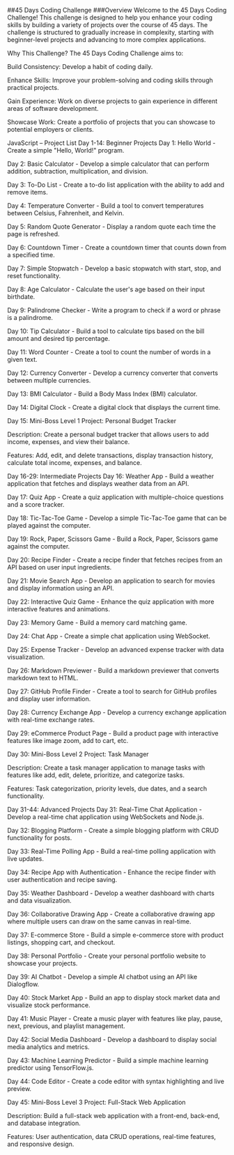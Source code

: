 ##45 Days Coding Challenge
###Overview
Welcome to the 45 Days Coding Challenge! This challenge is designed to help you enhance your coding skills by building a variety of projects over the course of 45 days. The challenge is structured to gradually increase in complexity, starting with beginner-level projects and advancing to more complex applications.

Why This Challenge?
The 45 Days Coding Challenge aims to:

Build Consistency: Develop a habit of coding daily.

Enhance Skills: Improve your problem-solving and coding skills through practical projects.

Gain Experience: Work on diverse projects to gain experience in different areas of software development.

Showcase Work: Create a portfolio of projects that you can showcase to potential employers or clients.

JavaScript – Project List
Day 1-14: Beginner Projects
Day 1: Hello World - Create a simple "Hello, World!" program.

Day 2: Basic Calculator - Develop a simple calculator that can perform addition, subtraction, multiplication, and division.

Day 3: To-Do List - Create a to-do list application with the ability to add and remove items.

Day 4: Temperature Converter - Build a tool to convert temperatures between Celsius, Fahrenheit, and Kelvin.

Day 5: Random Quote Generator - Display a random quote each time the page is refreshed.

Day 6: Countdown Timer - Create a countdown timer that counts down from a specified time.

Day 7: Simple Stopwatch - Develop a basic stopwatch with start, stop, and reset functionality.

Day 8: Age Calculator - Calculate the user's age based on their input birthdate.

Day 9: Palindrome Checker - Write a program to check if a word or phrase is a palindrome.

Day 10: Tip Calculator - Build a tool to calculate tips based on the bill amount and desired tip percentage.

Day 11: Word Counter - Create a tool to count the number of words in a given text.

Day 12: Currency Converter - Develop a currency converter that converts between multiple currencies.

Day 13: BMI Calculator - Build a Body Mass Index (BMI) calculator.

Day 14: Digital Clock - Create a digital clock that displays the current time.

Day 15: Mini-Boss Level 1
Project: Personal Budget Tracker

Description: Create a personal budget tracker that allows users to add income, expenses, and view their balance.

Features: Add, edit, and delete transactions, display transaction history, calculate total income, expenses, and balance.

Day 16-29: Intermediate Projects
Day 16: Weather App - Build a weather application that fetches and displays weather data from an API.

Day 17: Quiz App - Create a quiz application with multiple-choice questions and a score tracker.

Day 18: Tic-Tac-Toe Game - Develop a simple Tic-Tac-Toe game that can be played against the computer.

Day 19: Rock, Paper, Scissors Game - Build a Rock, Paper, Scissors game against the computer.

Day 20: Recipe Finder - Create a recipe finder that fetches recipes from an API based on user input ingredients.

Day 21: Movie Search App - Develop an application to search for movies and display information using an API.

Day 22: Interactive Quiz Game - Enhance the quiz application with more interactive features and animations.

Day 23: Memory Game - Build a memory card matching game.

Day 24: Chat App - Create a simple chat application using WebSocket.

Day 25: Expense Tracker - Develop an advanced expense tracker with data visualization.

Day 26: Markdown Previewer - Build a markdown previewer that converts markdown text to HTML.

Day 27: GitHub Profile Finder - Create a tool to search for GitHub profiles and display user information.

Day 28: Currency Exchange App - Develop a currency exchange application with real-time exchange rates.

Day 29: eCommerce Product Page - Build a product page with interactive features like image zoom, add to cart, etc.

Day 30: Mini-Boss Level 2
Project: Task Manager

Description: Create a task manager application to manage tasks with features like add, edit, delete, prioritize, and categorize tasks.

Features: Task categorization, priority levels, due dates, and a search functionality.

Day 31-44: Advanced Projects
Day 31: Real-Time Chat Application - Develop a real-time chat application using WebSockets and Node.js.

Day 32: Blogging Platform - Create a simple blogging platform with CRUD functionality for posts.

Day 33: Real-Time Polling App - Build a real-time polling application with live updates.

Day 34: Recipe App with Authentication - Enhance the recipe finder with user authentication and recipe saving.

Day 35: Weather Dashboard - Develop a weather dashboard with charts and data visualization.

Day 36: Collaborative Drawing App - Create a collaborative drawing app where multiple users can draw on the same canvas in real-time.

Day 37: E-commerce Store - Build a simple e-commerce store with product listings, shopping cart, and checkout.

Day 38: Personal Portfolio - Create your personal portfolio website to showcase your projects.

Day 39: AI Chatbot - Develop a simple AI chatbot using an API like Dialogflow.

Day 40: Stock Market App - Build an app to display stock market data and visualize stock performance.

Day 41: Music Player - Create a music player with features like play, pause, next, previous, and playlist management.

Day 42: Social Media Dashboard - Develop a dashboard to display social media analytics and metrics.

Day 43: Machine Learning Predictor - Build a simple machine learning predictor using TensorFlow.js.

Day 44: Code Editor - Create a code editor with syntax highlighting and live preview.

Day 45: Mini-Boss Level 3
Project: Full-Stack Web Application

Description: Build a full-stack web application with a front-end, back-end, and database integration.

Features: User authentication, data CRUD operations, real-time features, and responsive design.
